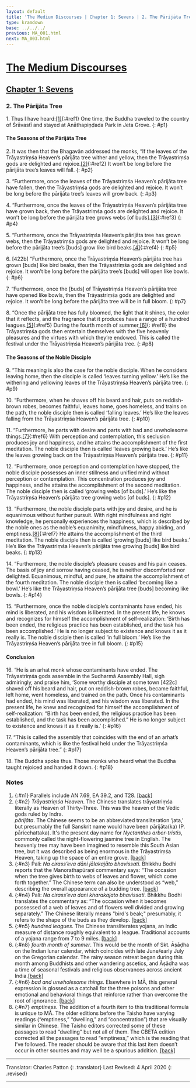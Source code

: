 ```yaml
---
layout: default
title: 'The Medium Discourses | Chapter 1: Sevens | 2. The Pārijāta Tree'
type: kramdown
base: ../../../
previous: MA_001.html
next: MA_003.html
---
```

# [The Medium Discourses](../../index.html)
## [Chapter 1: Sevens](index.html)
### 2. The Pārijāta Tree

1\. Thus I have heard:[\[1\]](#n1){:#ref1} One time, the Buddha traveled to the country of Śrāvastī and stayed at Anāthapiṇḍada Park in Jeta Grove.
{: #p1}

#### The Seasons of the Pārijāta Tree

2\. It was then that the Bhagavān addressed the monks, “If the leaves of the Trāyastriṃśa Heaven’s pārijāta tree  wither and yellow, then the Trāyastriṃśa gods  are delighted and rejoice.[\[2\]](#n2){:#ref2} It won’t be long before the pārijāta tree’s leaves will fall.
{: #p2}

3\. “Furthermore, once the leaves of the Trāyastriṃśa Heaven’s pārijāta tree have fallen, then the Trāyastriṃśa gods are delighted and rejoice. It won’t be long before the pārijāta tree’s leaves will grow back.
{: #p3}

4\. “Furthermore, once the leaves of the Trāyastriṃśa Heaven’s pārijāta tree have grown back, then the Trāyastriṃśa gods are delighted and rejoice. It won’t be long before the pārijāta tree grows webs [of buds].[\[3\]](#n3){:#ref3}
{: #p4}

5\. “Furthermore, once the Trāyastriṃśa Heaven’s pārijāta tree has grown webs, then the Trāyastriṃśa gods are delighted and rejoice. It won’t be long before the pārijāta tree’s [buds] grow like bird beaks.[\[4\]](#n4){:#ref4}
{: #p5}

6\. [422b] “Furthermore, once the Trāyastriṃśa Heaven’s pārijāta tree has grown [buds] like bird beaks, then the Trāyastriṃśa gods are delighted and rejoice. It won’t be long before the pārijāta tree’s [buds] will open like bowls.
{: #p6}

7\. “Furthermore, once the [buds] of Trāyastriṃśa Heaven’s pārijāta tree have opened like bowls, then the Trāyastriṃśa gods are delighted and rejoice. It won’t be long before the pārijāta tree will be in full bloom.
{: #p7}

8\. “Once the pārijāta tree has fully bloomed, the light that it shines, the color that it reflects, and the fragrance that it produces have a range of a hundred leagues.[\[5\]](#n5){:#ref5} During the fourth month of summer,[\[6\]](#n8){: #ref8} the Trāyastriṃśa gods then entertain themselves with the five heavenly pleasures and the virtues with which they’re endowed. This is called the festival under the Trāyastriṃśa Heaven’s pārijāta tree.
{: #p8}

#### The Seasons of the Noble Disciple

9\. “This meaning is also the case for the noble disciple. When he considers leaving home, then the disciple is called ‘leaves turning yellow.’ He’s like the withering and yellowing leaves of the Trāyastriṃśa Heaven’s pārijāta tree.
{: #p9}

10\. “Furthermore, when he shaves off his beard and hair, puts on reddish-brown robes, becomes faithful, leaves home, goes homeless, and trains on the path, the noble disciple then is called ‘falling leaves.’ He’s like the leaves falling from the Trāyastriṃśa Heaven’s pārijāta tree.
{: #p10}

11\. “Furthermore, he parts with desire and parts with bad and unwholesome things.[\[7\]](#n6){:#ref6} With perception and contemplation, this seclusion produces joy and happiness, and he attains the accomplishment of the first meditation. The noble disciple then is called ‘leaves growing back.’ He’s like the leaves growing back on the Trāyastriṃśa Heaven’s pārijāta tree.
{: #p11}

12\. “Furthermore, once perception and contemplation have stopped, the noble disciple possesses an inner stillness and unified mind without perception or contemplation. This concentration produces joy and happiness, and he attains the accomplishment of the second meditation. The noble disciple then is called ‘growing webs [of buds].’ He’s like the Trāyastriṃśa Heaven’s pārijāta tree growing webs [of buds].
{: #p12}

13\. “Furthermore, the noble disciple parts with joy and desire, and he is equanimous without further pursuit. With right mindfulness and right knowledge, he personally experiences the happiness, which is described by the noble ones as the noble’s equanimity, mindfulness, happy abiding, and emptiness.[\[8\]](#n7){:#ref7} He attains the accomplishment of the third meditation. The noble disciple then is called ‘growing [buds] like bird beaks.’ He’s like the Trāyastriṃśa Heaven’s pārijāta tree growing [buds] like bird beaks.
{: #p13}

14\. “Furthermore, the noble disciple’s pleasure ceases and his pain ceases. The basis of joy and sorrow having ceased, he is neither discomforted nor delighted. Equanimous, mindful, and pure, he attains the accomplishment of the fourth meditation. The noble disciple then is called ‘becoming like a bowl.’ He’s like the Trāyastriṃśa Heaven’s pārijāta tree [buds] becoming like bowls.
{: #p14}

15\. “Furthermore, once the noble disciple’s contaminants have ended, his mind is liberated, and his wisdom is liberated. In the present life, he knows and recognizes for himself the accomplishment of self-realization: ‘Birth has been ended, the religious practice has been established, and the task has been accomplished.’ He is no longer subject to existence and knows it as it really is. The noble disciple then is called ‘in full bloom.’ He’s like the Trāyastriṃśa Heaven’s pārijāta tree in full bloom.
{: #p15}

#### Conclusion

16\. “He is an arhat monk whose contaminants have ended. The Trāyastriṃśa gods assemble in the Sudharmā Assembly Hall, sigh admiringly, and praise him, ‘Some worthy disciple at some town [422c] shaved off his beard and hair, put on reddish-brown robes, became faithful, left home, went homeless, and trained on the path. Once his contaminants had ended, his mind was liberated, and his wisdom was liberated. In the present life, he knew and recognized for himself the accomplishment of self-realization: “Birth has been ended, the religious practice has been established, and the task has been accomplished.” He is no longer subject to existence and knows it as it really is.’
{: #p16}

17\. “This is called the assembly that coincides with the end of an arhat’s contaminants, which is like the festival held under the Trāyastriṃśa Heaven’s pārijāta tree.”
{: #p17}

18\. The Buddha spoke thus. Those monks who heard what the Buddha taught rejoiced and handed it down.
{: #p18}

### Notes

1. {:#n1} Parallels include AN 7.69, EA 39.2, and T28. [\[back\]](#ref1)
2. {:#n2} *Trāyastriṃśa Heaven*. The Chinese translates trāyastriṃśa literally as Heaven of Thirty-Three. This was the heaven of the Vedic gods ruled by Indra.  
*pārijāta*. The Chinese seems to be an abbreviated transliteration ‘jata,’ but presumably the full Sanskrit name would have been pārijāta(ka) (P. pāricchattaka). It's the present day name for *Nyctanthes arbor-tristis*, commonly called the night-flowering jasmine tree in English. The heavenly tree may have been imagined to resemble this South Asian tree, but it was described as being enormous in the Trāyastriṃśa Heaven, taking up the space of an entire grove. [\[back\]](#ref2)
3. {:#n3} Pali: *Na cirass’eva dāni jālakajāto bhavissati*. Bhikkhu Bodhi reports that the Manorathapūraṇī commentary says: “The occasion when the tree gives birth to webs of leaves and flower, which come forth together.” The Chinese term can also be understood as “web,” describing the overall appearance of a budding tree. [\[back\]](#ref3)
4. {:#n4} Pali: *Na cirass’eva dani kharakajato bhavissati*. Bhikkhu Bodhi translates the commentary as: “The occasion when it becomes possessed of a web of leaves and of flowers well divided and growing separately.” The Chinese literally means "bird's beak;" presumably, it refers to the shape of the buds as they develop. [\[back\]](#ref4)
5. {:#n5} *hundred leagues*. The Chinese transliterates yojana, an Indic measure of distance roughly equivalent to a league. Traditional accounts of a yojana range from 7 to 9 miles. [\[back\]](#ref5)
6. {:#n8} *fourth month of summer*. This would be the month of Skt. Āṣāḍha on the Indian lunar calendar, which coincides with late June/early July on the Gregorian calendar. The rainy season retreat began during this month among Buddhists and other wandering ascetics, and Āṣāḍha was a time of seasonal festivals and religious observances across ancient India.[\[back\]](#ref8)
7. {:#n6} *bad and unwholesome things*. Elsewhere in MĀ, this general expression is glossed as a catchall for the three poisons and other emotional and behavioral things that reinforce rather than overcome the root of ignorance. [\[back\]](#ref6)
8. {:#n7} *emptiness*. The addition of a fourth item to this traditional formula is unique to MĀ. The older editions before the Taisho have varying readings (“emptiness,” “dwelling,” and “concentration”) that are visually similar in Chinese. The Taisho editors corrected some of these passages to read “dwelling” but not all of them. The CBETA edition corrected all the passages to read “emptiness,” which is the reading that I’ve followed. The reader should be aware that this last item doesn’t occur in other sources and may well be a spurious addition. [\[back\]](#ref7)

---

Translator: Charles Patton
{: .translator}
Last Revised: 4 April 2020
{: .revised}

---
